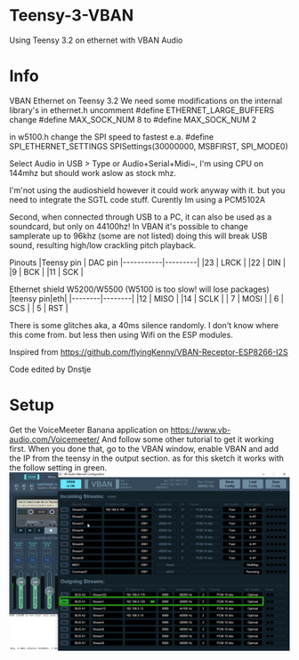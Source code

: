 # Teensy-3-VBAN
Using Teensy 3.2 on ethernet with VBAN Audio

# Info

VBAN Ethernet on Teensy 3.2
We need some modifications on the internal library's
in ethernet.h
uncomment #define ETHERNET_LARGE_BUFFERS 
change #define MAX_SOCK_NUM 8 to #define MAX_SOCK_NUM 2 
 
in w5100.h
change the SPI speed to fastest 
e.a. #define SPI_ETHERNET_SETTINGS SPISettings(30000000, MSBFIRST, SPI_MODE0)

Select Audio in USB > Type or Audio+Serial+Midi~, I'm using CPU on 144mhz but should work aslow as stock mhz.

I'm'not using the audioshield however it could work anyway with it. but you need to integrate the SGTL code stuff.
Curently Im using a PCM5102A

Second, when connected through USB to a PC, it can also be used as a soundcard, but only on 44100hz! 
In VBAN it's possible to change samplerate up to 96khz (some are not listed) doing this will break USB sound, resulting high/low crackling pitch playback.


Pinouts
|Teensy pin | DAC pin
|-----------|---------|
|23 | LRCK |
|22 | DIN |
|9  | BCK |
|11 | SCK |

Ethernet shield W5200/W5500 (W5100 is too slow! will lose packages)
|teensy pin|eth|
|--------|--------|
|12 | MISO |
|14 | SCLK |
| 7 | MOSI |
| 6 | SCS |
| 5 | RST |

 There is some glitches aka, a 40ms silence randomly. I don't know where this come from. but less then using Wifi on the ESP modules.
 
 Inspired from https://github.com/flyingKenny/VBAN-Receptor-ESP8266-I2S
 
 Code edited by Dnstje
 
 # Setup
 
 Get the VoiceMeeter Banana application on https://www.vb-audio.com/Voicemeeter/
 And follow some other tutorial to get it working first.
 When you done that, go to the VBAN window, enable VBAN and add the IP from the teensy in the output section.
 as for this sketch it works with the follow setting in green.
 ![alt text](https://github.com/Dnstje/Teensy-3-VBAN/blob/master/voicemeeterpro_qgVvrkXFB5.png "vban")


